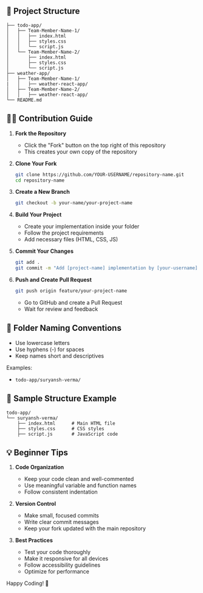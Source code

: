 ## 📁 Project Structure

```
├── todo-app/
│   ├── Team-Member-Name-1/
│   │   ├── index.html
│   │   ├── styles.css
│   │   └── script.js
│   └── Team-Member-Name-2/
│       ├── index.html
│       ├── styles.css
│       └── script.js
├── weather-app/ 
│   ├── Team-Member-Name-1/
|   │   ├── weather-react-app/
│   ├── Team-Member-Name-2/
│   │   ├── weather-react-app/
└── README.md
```

## 🧑‍💻 Contribution Guide

1. **Fork the Repository**
   - Click the "Fork" button on the top right of this repository
   - This creates your own copy of the repository

2. **Clone Your Fork**
   ```bash
   git clone https://github.com/YOUR-USERNAME/repository-name.git
   cd repository-name
   ```

3. **Create a New Branch**
   ```bash
   git checkout -b your-name/your-project-name
   ```
5. **Build Your Project**
   - Create your implementation inside your folder
   - Follow the project requirements
   - Add necessary files (HTML, CSS, JS)

6. **Commit Your Changes**
   ```bash
   git add .
   git commit -m "Add [project-name] implementation by [your-username]"
   ```

7. **Push and Create Pull Request**
   ```bash
   git push origin feature/your-project-name
   ```
   - Go to GitHub and create a Pull Request
   - Wait for review and feedback

## 📛 Folder Naming Conventions

- Use lowercase letters
- Use hyphens (-) for spaces
- Keep names short and descriptives

Examples:
- `todo-app/suryansh-verma/`

## 📌 Sample Structure Example

```
todo-app/
└── suryansh-verma/
    ├── index.html      # Main HTML file
    ├── styles.css      # CSS styles
    ├── script.js       # JavaScript code
```

## 💡 Beginner Tips
1. **Code Organization**
   - Keep your code clean and well-commented
   - Use meaningful variable and function names
   - Follow consistent indentation

2. **Version Control**
   - Make small, focused commits
   - Write clear commit messages
   - Keep your fork updated with the main repository

3. **Best Practices**
   - Test your code thoroughly
   - Make it responsive for all devices
   - Follow accessibility guidelines
   - Optimize for performance

Happy Coding! 🚀
